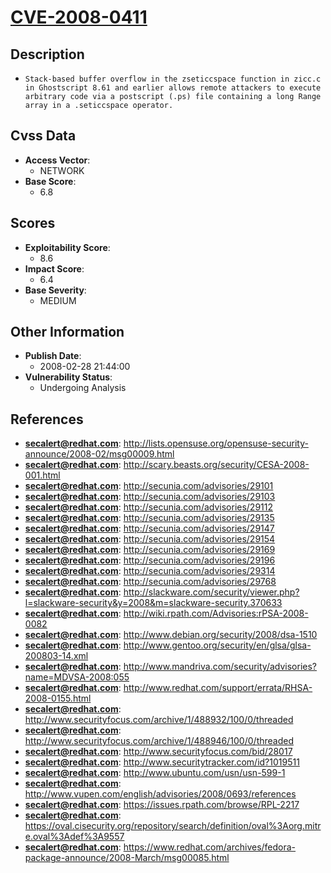
# [CVE-2008-0411](http://lists.opensuse.org/opensuse-security-announce/2008-02/msg00009.html)

## Description

- `Stack-based buffer overflow in the zseticcspace function in zicc.c in Ghostscript 8.61 and earlier allows remote attackers to execute arbitrary code via a postscript (.ps) file containing a long Range array in a .seticcspace operator.`

## Cvss Data

- **Access Vector**:
  - NETWORK
- **Base Score**:
  - 6.8

## Scores

- **Exploitability Score**:
  - 8.6
- **Impact Score**:
  - 6.4
- **Base Severity**:
  - MEDIUM

## Other Information

- **Publish Date**:
  - 2008-02-28 21:44:00
- **Vulnerability Status**:
  - Undergoing Analysis

## References

- **secalert@redhat.com**: http://lists.opensuse.org/opensuse-security-announce/2008-02/msg00009.html
- **secalert@redhat.com**: http://scary.beasts.org/security/CESA-2008-001.html
- **secalert@redhat.com**: http://secunia.com/advisories/29101
- **secalert@redhat.com**: http://secunia.com/advisories/29103
- **secalert@redhat.com**: http://secunia.com/advisories/29112
- **secalert@redhat.com**: http://secunia.com/advisories/29135
- **secalert@redhat.com**: http://secunia.com/advisories/29147
- **secalert@redhat.com**: http://secunia.com/advisories/29154
- **secalert@redhat.com**: http://secunia.com/advisories/29169
- **secalert@redhat.com**: http://secunia.com/advisories/29196
- **secalert@redhat.com**: http://secunia.com/advisories/29314
- **secalert@redhat.com**: http://secunia.com/advisories/29768
- **secalert@redhat.com**: http://slackware.com/security/viewer.php?l=slackware-security&y=2008&m=slackware-security.370633
- **secalert@redhat.com**: http://wiki.rpath.com/Advisories:rPSA-2008-0082
- **secalert@redhat.com**: http://www.debian.org/security/2008/dsa-1510
- **secalert@redhat.com**: http://www.gentoo.org/security/en/glsa/glsa-200803-14.xml
- **secalert@redhat.com**: http://www.mandriva.com/security/advisories?name=MDVSA-2008:055
- **secalert@redhat.com**: http://www.redhat.com/support/errata/RHSA-2008-0155.html
- **secalert@redhat.com**: http://www.securityfocus.com/archive/1/488932/100/0/threaded
- **secalert@redhat.com**: http://www.securityfocus.com/archive/1/488946/100/0/threaded
- **secalert@redhat.com**: http://www.securityfocus.com/bid/28017
- **secalert@redhat.com**: http://www.securitytracker.com/id?1019511
- **secalert@redhat.com**: http://www.ubuntu.com/usn/usn-599-1
- **secalert@redhat.com**: http://www.vupen.com/english/advisories/2008/0693/references
- **secalert@redhat.com**: https://issues.rpath.com/browse/RPL-2217
- **secalert@redhat.com**: https://oval.cisecurity.org/repository/search/definition/oval%3Aorg.mitre.oval%3Adef%3A9557
- **secalert@redhat.com**: https://www.redhat.com/archives/fedora-package-announce/2008-March/msg00085.html
